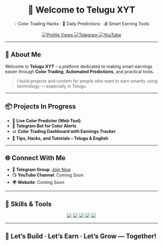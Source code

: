 <h1 align="center">👋 Welcome to Telugu XYT</h1>

<p align="center">
  💡 Color Trading Hacks · 🎯 Daily Predictions · 💰 Smart Earning Tools  
</p>

<p align="center">
  <a href="https://github.com/TeluguXYT">
    <img src="https://komarev.com/ghpvc/?username=TeluguXYT&style=flat-square&color=blue" alt="Profile Views" />
  </a>
  <a href="https://t.me/YourGroupLinkHere">
    <img src="https://img.shields.io/badge/Telegram-Join%20Now-blue?style=flat-square&logo=telegram" alt="Telegram" />
  </a>
  <a href="#">
    <img src="https://img.shields.io/badge/YouTube-Coming%20Soon-red?style=flat-square&logo=youtube" alt="YouTube" />
  </a>
</p>

---

## 🚀 About Me

Welcome to **Telugu XYT** – a platform dedicated to making smart earnings easier through **Color Trading**, **Automated Predictions**, and practical tools.

> I build projects and content for people who want to earn smartly using technology — especially in Telugu.

---

## 📦 Projects In Progress

- 🔮 **Live Color Predictor (Web Tool)**
- 📲 **Telegram Bot for Color Alerts**
- 📊 **Color Trading Dashboard with Earnings Tracker**
- 📘 **Tips, Hacks, and Tutorials – Telugu & English**

---

## 🌐 Connect With Me

- 📢 **Telegram Group**: [Join Now](https://t.me/YourGroupLinkHere)
- 📺 **YouTube Channel**: Coming Soon
- 🌍 **Website**: Coming Soon

---

## 🧠 Skills & Tools

<p align="center">
  <img src="https://img.shields.io/badge/HTML5-E34F26?style=flat&logo=html5&logoColor=white" />
  <img src="https://img.shields.io/badge/CSS3-1572B6?style=flat&logo=css3&logoColor=white" />
  <img src="https://img.shields.io/badge/JavaScript-F7DF1E?style=flat&logo=javascript&logoColor=black" />
  <img src="https://img.shields.io/badge/PHP-777BB4?style=flat&logo=php&logoColor=white" />
  <img src="https://img.shields.io/badge/MySQL-4479A1?style=flat&logo=mysql&logoColor=white" />
</p>

---

## 🙌 Let’s Build · Let’s Earn · Let’s Grow — Together!
